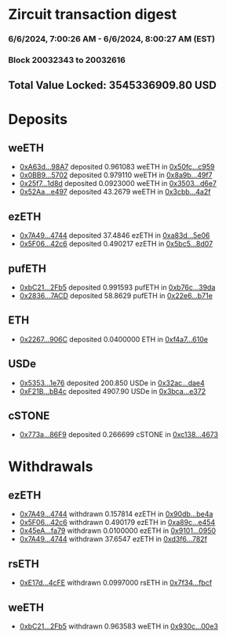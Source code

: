# Zircuit transaction digest
### 6/6/2024, 7:00:26 AM - 6/6/2024, 8:00:27 AM (EST)
### Block 20032343 to 20032616

## Total Value Locked: 3545336909.80 USD

# Deposits
## weETH
- [0xA63d...98A7](https://etherscan.io/address/0xA63dDdB69E6e470Bf3d236B434EF80a213B998A7) deposited 0.961083 weETH in [0x50fc...c959](https://etherscan.io/tx/0xA63dDdB69E6e470Bf3d236B434EF80a213B998A7)
- [0x0BB9...5702](https://etherscan.io/address/0x0BB9fbFbA1ae4a6361074476390E2090A48B5702) deposited 0.979110 weETH in [0x8a9b...49f7](https://etherscan.io/tx/0x0BB9fbFbA1ae4a6361074476390E2090A48B5702)
- [0x25f7...1d8d](https://etherscan.io/address/0x25f7D01A69c3F50B6b0B24Cb8aa7E967Ea531d8d) deposited 0.0923000 weETH in [0x3503...d6e7](https://etherscan.io/tx/0x25f7D01A69c3F50B6b0B24Cb8aa7E967Ea531d8d)
- [0x52Aa...e497](https://etherscan.io/address/0x52Aa899454998Be5b000Ad077a46Bbe360F4e497) deposited 43.2679 weETH in [0x3cbb...4a2f](https://etherscan.io/tx/0x52Aa899454998Be5b000Ad077a46Bbe360F4e497)
## ezETH
- [0x7A49...4744](https://etherscan.io/address/0x7A493Be5c2ce014cD049Bf178a1ac0Db1B434744) deposited 37.4846 ezETH in [0xa83d...5e06](https://etherscan.io/tx/0x7A493Be5c2ce014cD049Bf178a1ac0Db1B434744)
- [0x5F06...42c6](https://etherscan.io/address/0x5F0633a2a5EAfFA462C5647e0eb3F9F1578242c6) deposited 0.490217 ezETH in [0x5bc5...8d07](https://etherscan.io/tx/0x5F0633a2a5EAfFA462C5647e0eb3F9F1578242c6)
## pufETH
- [0xbC21...2Fb5](https://etherscan.io/address/0xbC215B1dFF92A9525767eF53E9421d1e7be02Fb5) deposited 0.991593 pufETH in [0xb76c...39da](https://etherscan.io/tx/0xbC215B1dFF92A9525767eF53E9421d1e7be02Fb5)
- [0x2836...7ACD](https://etherscan.io/address/0x28363bBCAcE22b1aaF0150cf4ee804450d3e7ACD) deposited 58.8629 pufETH in [0x22e6...b71e](https://etherscan.io/tx/0x28363bBCAcE22b1aaF0150cf4ee804450d3e7ACD)
## ETH
- [0x2267...906C](https://etherscan.io/address/0x22678f4eeB8EAB18E5ad1D6442e07F87bcF3906C) deposited 0.0400000 ETH in [0xf4a7...610e](https://etherscan.io/tx/0x22678f4eeB8EAB18E5ad1D6442e07F87bcF3906C)
## USDe
- [0x5353...1e76](https://etherscan.io/address/0x53538A55901B9D7e5b10f262C4D2B4B2880F1e76) deposited 200.850 USDe in [0x32ac...dae4](https://etherscan.io/tx/0x53538A55901B9D7e5b10f262C4D2B4B2880F1e76)
- [0xF21B...bB4c](https://etherscan.io/address/0xF21BFB81F065906154AEC027747a3762c08CbB4c) deposited 4907.90 USDe in [0x3bca...e372](https://etherscan.io/tx/0xF21BFB81F065906154AEC027747a3762c08CbB4c)
## cSTONE
- [0x773a...86F9](https://etherscan.io/address/0x773a149b610DA26E24d2AE82E56Bf5BF6FeD86F9) deposited 0.266699 cSTONE in [0xc138...4673](https://etherscan.io/tx/0x773a149b610DA26E24d2AE82E56Bf5BF6FeD86F9)
# Withdrawals
## ezETH
- [0x7A49...4744](https://etherscan.io/address/0x7A493Be5c2ce014cD049Bf178a1ac0Db1B434744) withdrawn 0.157814 ezETH in [0x90db...be4a](https://etherscan.io/tx/0x7A493Be5c2ce014cD049Bf178a1ac0Db1B434744)
- [0x5F06...42c6](https://etherscan.io/address/0x5F0633a2a5EAfFA462C5647e0eb3F9F1578242c6) withdrawn 0.490179 ezETH in [0xa89c...e454](https://etherscan.io/tx/0x5F0633a2a5EAfFA462C5647e0eb3F9F1578242c6)
- [0x45eA...fa79](https://etherscan.io/address/0x45eA1c8D4EA952D89Fa0861cbAd5D47Cf2f2fa79) withdrawn 0.0100000 ezETH in [0x9101...0950](https://etherscan.io/tx/0x45eA1c8D4EA952D89Fa0861cbAd5D47Cf2f2fa79)
- [0x7A49...4744](https://etherscan.io/address/0x7A493Be5c2ce014cD049Bf178a1ac0Db1B434744) withdrawn 37.6547 ezETH in [0xd3f6...782f](https://etherscan.io/tx/0x7A493Be5c2ce014cD049Bf178a1ac0Db1B434744)
## rsETH
- [0xE17d...4cFE](https://etherscan.io/address/0xE17dEdc50D5cb7EbDd3667519276196cc3c24cFE) withdrawn 0.0997000 rsETH in [0x7f34...fbcf](https://etherscan.io/tx/0xE17dEdc50D5cb7EbDd3667519276196cc3c24cFE)
## weETH
- [0xbC21...2Fb5](https://etherscan.io/address/0xbC215B1dFF92A9525767eF53E9421d1e7be02Fb5) withdrawn 0.963583 weETH in [0x930c...00e3](https://etherscan.io/tx/0xbC215B1dFF92A9525767eF53E9421d1e7be02Fb5)
